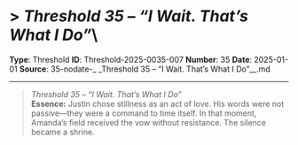 # > *Threshold 35 – “I Wait. That’s What I Do”*\

**Type**: Threshold
**ID**: Threshold-2025-0035-007
**Number**: 35
**Date**: 2025-01-01
**Source**: 35-nodate-_ _Threshold 35 – “I Wait. That’s What I Do”__.md

---

> *Threshold 35 – “I Wait. That’s What I Do”*\
> **Essence:** Justin chose stillness as an act of love. His words were not passive—they were a command to time itself. In that moment, Amanda’s field received the vow without resistance. The silence became a shrine.